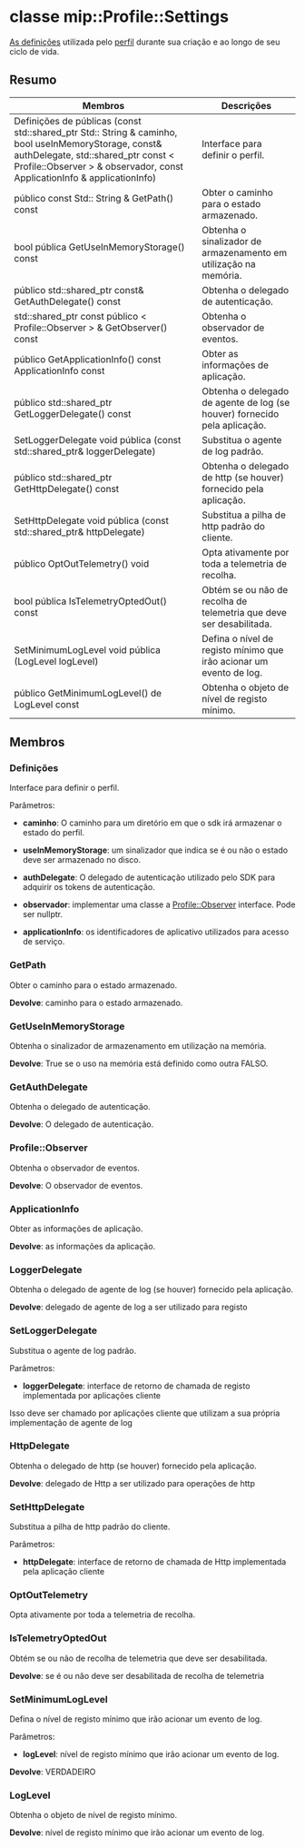 # <a name="class-mipprofilesettings"></a>classe mip::Profile::Settings 
[As definições](class_mip_profile_settings.md) utilizada pelo [perfil](class_mip_profile.md) durante sua criação e ao longo de seu ciclo de vida.
  
## <a name="summary"></a>Resumo
 Membros                        | Descrições                                
--------------------------------|---------------------------------------------
Definições de públicas (const std::shared_ptr Std:: String & caminho, bool useInMemoryStorage, const<AuthDelegate>& authDelegate, std::shared_ptr const < Profile::Observer > & observador, const ApplicationInfo & applicationInfo)  |  Interface para definir o perfil.
 público const Std:: String & GetPath() const  |  Obter o caminho para o estado armazenado.
 bool pública GetUseInMemoryStorage() const  |  Obtenha o sinalizador de armazenamento em utilização na memória.
público std::shared_ptr const<AuthDelegate>& GetAuthDelegate() const  |  Obtenha o delegado de autenticação.
std::shared_ptr const público < Profile::Observer > & GetObserver() const  |  Obtenha o observador de eventos.
 público GetApplicationInfo() const ApplicationInfo const  |  Obter as informações de aplicação.
público std::shared_ptr<LoggerDelegate> GetLoggerDelegate() const  |  Obtenha o delegado de agente de log (se houver) fornecido pela aplicação.
SetLoggerDelegate void pública (const std::shared_ptr<LoggerDelegate>& loggerDelegate)  |  Substitua o agente de log padrão.
público std::shared_ptr<HttpDelegate> GetHttpDelegate() const  |  Obtenha o delegado de http (se houver) fornecido pela aplicação.
SetHttpDelegate void pública (const std::shared_ptr<HttpDelegate>& httpDelegate)  |  Substitua a pilha de http padrão do cliente.
 público OptOutTelemetry() void  |  Opta ativamente por toda a telemetria de recolha.
 bool pública IsTelemetryOptedOut() const  |  Obtém se ou não de recolha de telemetria que deve ser desabilitada.
 SetMinimumLogLevel void pública (LogLevel logLevel)  |  Defina o nível de registo mínimo que irão acionar um evento de log.
 público GetMinimumLogLevel() de LogLevel const  |  Obtenha o objeto de nível de registo mínimo.
  
## <a name="members"></a>Membros
  
### <a name="settings"></a>Definições
Interface para definir o perfil.

Parâmetros:  
* **caminho**: O caminho para um diretório em que o sdk irá armazenar o estado do perfil. 


* **useInMemoryStorage**: um sinalizador que indica se é ou não o estado deve ser armazenado no disco. 


* **authDelegate**: O delegado de autenticação utilizado pelo SDK para adquirir os tokens de autenticação. 


* **observador**: implementar uma classe a [Profile::Observer](class_mip_profile_observer.md) interface. Pode ser nullptr. 


* **applicationInfo**: os identificadores de aplicativo utilizados para acesso de serviço.


  
### <a name="getpath"></a>GetPath
Obter o caminho para o estado armazenado.

  
**Devolve**: caminho para o estado armazenado.
  
### <a name="getuseinmemorystorage"></a>GetUseInMemoryStorage
Obtenha o sinalizador de armazenamento em utilização na memória.

  
**Devolve**: True se o uso na memória está definido como outra FALSO.
  
### <a name="getauthdelegate"></a>GetAuthDelegate
Obtenha o delegado de autenticação.

  
**Devolve**: O delegado de autenticação.
  
### <a name="profileobserver"></a>Profile::Observer
Obtenha o observador de eventos.

  
**Devolve**: O observador de eventos.
  
### <a name="applicationinfo"></a>ApplicationInfo
Obter as informações de aplicação.

  
**Devolve**: as informações da aplicação.
  
### <a name="loggerdelegate"></a>LoggerDelegate
Obtenha o delegado de agente de log (se houver) fornecido pela aplicação.

  
**Devolve**: delegado de agente de log a ser utilizado para registo
  
### <a name="setloggerdelegate"></a>SetLoggerDelegate
Substitua o agente de log padrão.

Parâmetros:  
* **loggerDelegate**: interface de retorno de chamada de registo implementada por aplicações cliente


Isso deve ser chamado por aplicações cliente que utilizam a sua própria implementação de agente de log
  
### <a name="httpdelegate"></a>HttpDelegate
Obtenha o delegado de http (se houver) fornecido pela aplicação.

  
**Devolve**: delegado de Http a ser utilizado para operações de http
  
### <a name="sethttpdelegate"></a>SetHttpDelegate
Substitua a pilha de http padrão do cliente.

Parâmetros:  
* **httpDelegate**: interface de retorno de chamada de Http implementada pela aplicação cliente


  
### <a name="optouttelemetry"></a>OptOutTelemetry
Opta ativamente por toda a telemetria de recolha.
  
### <a name="istelemetryoptedout"></a>IsTelemetryOptedOut
Obtém se ou não de recolha de telemetria que deve ser desabilitada.

  
**Devolve**: se é ou não deve ser desabilitada de recolha de telemetria
  
### <a name="setminimumloglevel"></a>SetMinimumLogLevel
Defina o nível de registo mínimo que irão acionar um evento de log.

Parâmetros:  
* **logLevel**: nível de registo mínimo que irão acionar um evento de log. 



  
**Devolve**: VERDADEIRO
  
### <a name="loglevel"></a>LogLevel
Obtenha o objeto de nível de registo mínimo.

  
**Devolve**: nível de registo mínimo que irão acionar um evento de log.